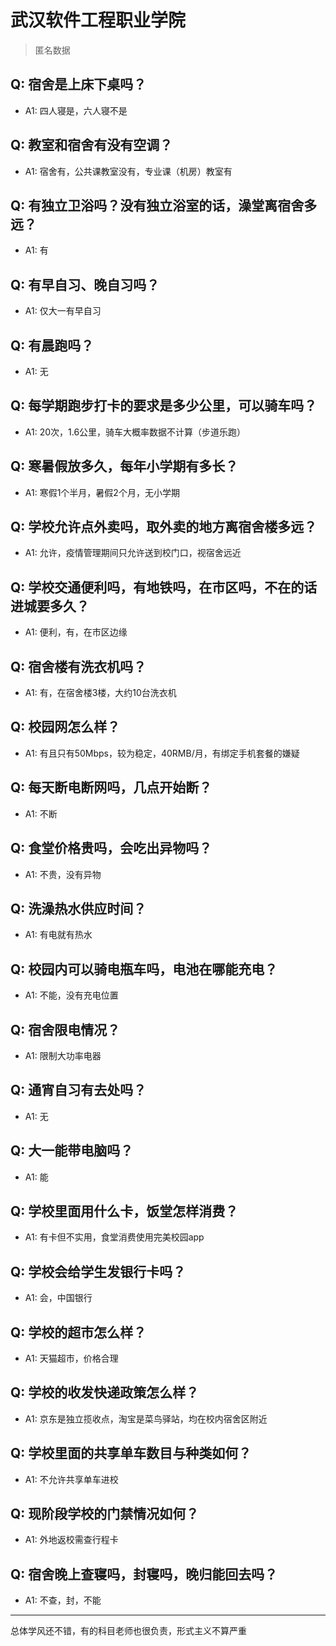 # 武汉软件工程职业学院
> 匿名数据
## Q: 宿舍是上床下桌吗？
- A1: 四人寝是，六人寝不是
## Q: 教室和宿舍有没有空调？
- A1: 宿舍有，公共课教室没有，专业课（机房）教室有
## Q: 有独立卫浴吗？没有独立浴室的话，澡堂离宿舍多远？
- A1: 有
## Q: 有早自习、晚自习吗？
- A1: 仅大一有早自习
## Q: 有晨跑吗？
- A1: 无
## Q: 每学期跑步打卡的要求是多少公里，可以骑车吗？
- A1: 20次，1.6公里，骑车大概率数据不计算（步道乐跑）
## Q: 寒暑假放多久，每年小学期有多长？
- A1: 寒假1个半月，暑假2个月，无小学期
## Q: 学校允许点外卖吗，取外卖的地方离宿舍楼多远？
- A1: 允许，疫情管理期间只允许送到校门口，视宿舍远近
## Q: 学校交通便利吗，有地铁吗，在市区吗，不在的话进城要多久？
- A1: 便利，有，在市区边缘
## Q: 宿舍楼有洗衣机吗？
- A1: 有，在宿舍楼3楼，大约10台洗衣机
## Q: 校园网怎么样？
- A1: 有且只有50Mbps，较为稳定，40RMB/月，有绑定手机套餐的嫌疑
## Q: 每天断电断网吗，几点开始断？
- A1: 不断
## Q: 食堂价格贵吗，会吃出异物吗？
- A1: 不贵，没有异物
## Q: 洗澡热水供应时间？
- A1: 有电就有热水
## Q: 校园内可以骑电瓶车吗，电池在哪能充电？
- A1: 不能，没有充电位置
## Q: 宿舍限电情况？
- A1: 限制大功率电器
## Q: 通宵自习有去处吗？
- A1: 无
## Q: 大一能带电脑吗？
- A1: 能
## Q: 学校里面用什么卡，饭堂怎样消费？
- A1: 有卡但不实用，食堂消费使用完美校园app
## Q: 学校会给学生发银行卡吗？
- A1: 会，中国银行
## Q: 学校的超市怎么样？
- A1: 天猫超市，价格合理
## Q: 学校的收发快递政策怎么样？
- A1: 京东是独立揽收点，淘宝是菜鸟驿站，均在校内宿舍区附近
## Q: 学校里面的共享单车数目与种类如何？
- A1: 不允许共享单车进校
## Q: 现阶段学校的门禁情况如何？
- A1: 外地返校需查行程卡
## Q: 宿舍晚上查寝吗，封寝吗，晚归能回去吗？
- A1: 不查，封，不能
***
总体学风还不错，有的科目老师也很负责，形式主义不算严重